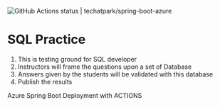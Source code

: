 ![GitHub Actions status | techatpark/spring-boot-azure](https://github.com/techatpark/spring-boot-azure/workflows/Java%20CI%20with%20Maven/badge.svg)

# SQL Practice

1. This is testing ground for SQL developer
1. Instructors will frame the questions upon a set of Database
1. Answers given by the students will be validated with this database
1. Publish the results

Azure Spring Boot Deployment with ACTIONS
